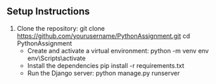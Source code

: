 ## Setup Instructions
1. Clone the repository:
   git clone https://github.com/yourusername/PythonAssignment.git
   cd PythonAssignment
   - Create and activate a virtual environment:
   python -m venv env
   env\Scripts\activate
   - Install the dependencies
   pip install -r requirements.txt
   - Run the Django server:
   python manage.py runserver

